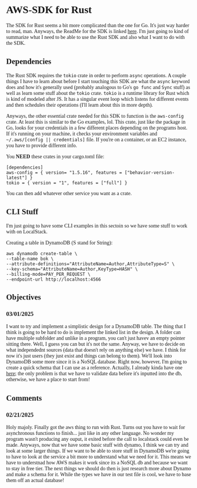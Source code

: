<span style="font-family:'Amiri'">

# AWS-SDK for Rust
The SDK for Rust seems a bit more complicated than the one for Go. It's just way harder to read, man. Anyways, the ReadMe for the SDK is linked [here](https://github.com/awslabs/aws-sdk-rust). I'm just going to kind of summarize what I need to be able to use the Rust SDK and also what I want to do with the SDK.

## Dependencies
The Rust SDK requires the `tokio` crate in order to perform `async` operations. A couple things I have to learn about before I start touching this SDK are what the `async` keyword does and how it's generally used (probably analogous to Go's `go func` and `Sync` stuff) as well as learn some stuff about the `tokio` crate. `tokio` is a runtime library for Rust which is kind of modeled after JS. It has a singular event loop which listens for different events and then schedules their operations (I'll learn about this in more depth).

Anyways, the other essential crate needed for this SDK to function is the `aws-config` crate. At least this is similar to the Go examples, lol. This crate, just like the package in Go, looks for your credentials in a few different places depending on the programs host. If it's running on your machine, it checks your environment variables and `~/.aws/[config || credentials]` file. If you're on a container, or an EC2 instance, you have to provide different info. 

You **NEED** these crates in your cargo.toml file:
```
[dependencies]
aws-config = { version= "1.5.16", features = ["behavior-version-latest"] }
tokio = { version = "1", features = ["full"] }
```
You can then add whatever other service you want as a crate. 

## CLI Stuff
I'm just going to have some CLI examples in this sectoin so we have some stuff to work with on LocalStack.

Creating a table in DynamoDB (S stand for String):
```
aws dynamodb create-table \
--table-name bok \
--attribute-definitions="AttributeName=Author,AttributeType=S" \
--key-schema="AttributeName=Author,KeyType=HASH" \
--billing-mode=PAY_PER_REQUEST \
--endpoint-url http://localhost:4566
```

## Objectives
### 03/01/2025
I want to try and implement a simplistic design for a DynamoDB table. The thing that I think is going to be hard to do is implement the linked list in the design. A folder can have multiple subfolder and unlike in a program, you can't just havev an empty pointer sitting there. Well, I guess you can but it's not the same. Anyway, we have to decide on what independednt sources (data that doesn't rely on anything else) we have. I think for now it's just users (they just exist and things can belong to them). We'll look into DynamoDB some more since it is a NoSQL database. Right now, however, I'm going to create a quick schema that I can use as a reference. Actually, I already kinda have one [here](https://dbdiagram.io/d/Todo-App-679fe181263d6cf9a0c7a32d); the only problem is that we have to validate data before it's inputted into the db, otherwise, we have a place to start from!

## Comments
### 02/21/2025
Holy majoly. Finally got the aws thing to run with Rust. Turns out you have to wait for asynchronous functions to finish... just like in any other language. No wonder my program wasn't producing any ouput, it exited before the call to localstack could even be made. Anyways, now that we have some basic stuff with dynamo, I think we can try and look at some larger things. If we want to be able to store stuff in DynamoDB we're going to have to look at the service a bit more to understand what we need for it. This means we have to understnad how AWS makes it work since its a NoSQL db and because we want to stay in free tier. The next things we should do then is just research more about Dynamo and make a schema for it. While the types we have in our test file is cool, we have to base them off an actual database!
</span>